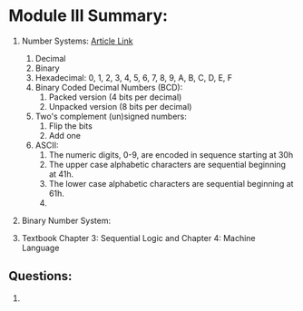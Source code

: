 # Module III Summary:

1. Number Systems: [Article Link](https://eecs.wsu.edu/~ee314/handouts/numsys.pdf)

   1. Decimal
   2. Binary
   3. Hexadecimal: 0, 1, 2, 3, 4, 5, 6, 7, 8, 9, A, B, C, D, E, F
   4. Binary Coded Decimal Numbers (BCD):
      1. Packed version (4 bits per decimal)
      2. Unpacked version (8 bits per decimal)
   5. Two's complement (un)signed numbers:
      1. Flip the bits
      2. Add one
   6. ASCII:
      1. The numeric digits, 0-9, are encoded in sequence starting at 30h
      2. The upper case alphabetic characters are sequential beginning at 41h.
      3. The lower case alphabetic characters are sequential beginning at 61h.
      4.

2. Binary Number System:
3. Textbook Chapter 3: Sequential Logic and Chapter 4: Machine Language

## Questions:

1.
